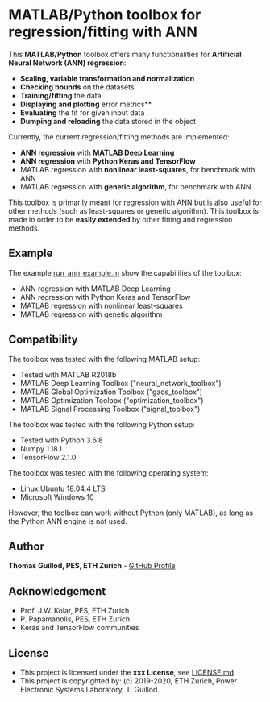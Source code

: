 # MATLAB/Python toolbox for regression/fitting with ANN

This **MATLAB/Python** toolbox offers many functionalities for **Artificial Neural Network (ANN) regression**:
* **Scaling, variable transformation and normalization**
* **Checking bounds** on the datasets
* **Training/fitting** the data
* **Displaying and plotting** error metrics**
* **Evaluating** the fit for given input data
* **Dumping and reloading** the data stored in the object

Currently, the current regression/fitting methods are implemented:
* **ANN regression** with **MATLAB Deep Learning**
* **ANN regression** with **Python Keras and TensorFlow**
* MATLAB regression with **nonlinear least-squares**, for benchmark with ANN
* MATLAB regression with **genetic algorithm**, for benchmark with ANN

This toolbox is primarily meant for regression with ANN but is also useful for other methods (such as least-squares or genetic algorithm).
This toolbox is made in order to be **easily extended** by other fitting and regression methods.

## Example

The example [run_ann_example.m](ann_example/run_ann_example.m) show the capabilities of the toolbox:
* ANN regression with MATLAB Deep Learning
* ANN regression with Python Keras and TensorFlow
* MATLAB regression with nonlinear least-squares
* MATLAB regression with genetic algorithm

## Compatibility

The toolbox was tested with the following MATLAB setup:
* Tested with MATLAB R2018b
* MATLAB Deep Learning Toolbox ("neural_network_toolbox")
* MATLAB Global Optimization Toolbox ("gads_toolbox")
* MATLAB Optimization Toolbox ("optimization_toolbox")
* MATLAB Signal Processing Toolbox ("signal_toolbox")

The toolbox was tested with the following Python setup:
* Tested with Python 3.6.8
* Numpy 1.18.1
* TensorFlow 2.1.0

The toolbox was tested with the following operating system:
* Linux Ubuntu 18.04.4 LTS
* Microsoft Windows 10

However, the toolbox can work without Python (only MATLAB), as long as the Python ANN engine is not used.

## Author

**Thomas Guillod, PES, ETH Zurich** - [GitHub Profile](https://github.com/otvam)

## Acknowledgement

* Prof. J.W. Kolar, PES, ETH Zurich
* P. Papamanolis, PES, ETH Zurich
* Keras and TensorFlow communities

## License

* This project is licensed under the **xxx License**, see [LICENSE.md](LICENSE.md).
* This project is copyrighted by: (c) 2019-2020, ETH Zurich, Power Electronic Systems Laboratory, T. Guillod.
